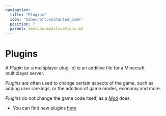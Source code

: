 ```yaml
---
navigation:
  title: "Plugins"
  icon: "minecraft:enchanted_book"
  position: 7
  parent: lexicon:modifications.md
---
```


# Plugins

A *Plugin* (or a multiplayer plug-in) is an additive file for a Minecraft multiplayer server. 

*Plugins* are often used to change certain aspects of the game, such as adding user rankings, or the addition of game modes, economy and more.


*Plugins* do not change the game code itself, as a [*Mod*](./mods.md) does. 

- You can find new plugins [here](https://www.curseforge.com/minecraft/bukkit-plugins)


